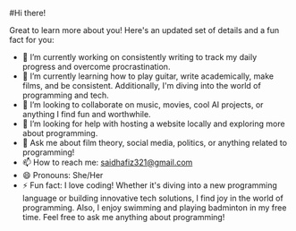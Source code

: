  #Hi there!

Great to learn more about you! Here's an updated set of details and a fun fact for you:

- 🔭 I’m currently working on consistently writing to track my daily progress and overcome procrastination.
- 🌱 I’m currently learning how to play guitar, write academically, make films, and be consistent. Additionally, I'm diving into the world of programming and tech.
- 👯 I’m looking to collaborate on music, movies, cool AI projects, or anything I find fun and worthwhile.
- 🤔 I’m looking for help with hosting a website locally and exploring more about programming.
- 💬 Ask me about film theory, social media, politics, or anything related to programming!
- 📫 How to reach me: saidhafiz321@gmail.com
- 😄 Pronouns: She/Her
- ⚡ Fun fact: I love coding! Whether it's diving into a new programming language or building innovative tech solutions, I find joy in the world of programming. Also, I enjoy swimming and playing badminton in my free time. Feel free to ask me anything about programming!
